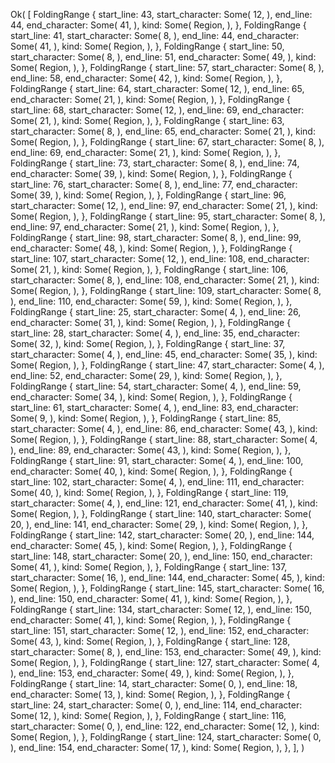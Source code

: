 Ok(
    [
        FoldingRange {
            start_line: 43,
            start_character: Some(
                12,
            ),
            end_line: 44,
            end_character: Some(
                41,
            ),
            kind: Some(
                Region,
            ),
        },
        FoldingRange {
            start_line: 41,
            start_character: Some(
                8,
            ),
            end_line: 44,
            end_character: Some(
                41,
            ),
            kind: Some(
                Region,
            ),
        },
        FoldingRange {
            start_line: 50,
            start_character: Some(
                8,
            ),
            end_line: 51,
            end_character: Some(
                49,
            ),
            kind: Some(
                Region,
            ),
        },
        FoldingRange {
            start_line: 57,
            start_character: Some(
                8,
            ),
            end_line: 58,
            end_character: Some(
                42,
            ),
            kind: Some(
                Region,
            ),
        },
        FoldingRange {
            start_line: 64,
            start_character: Some(
                12,
            ),
            end_line: 65,
            end_character: Some(
                21,
            ),
            kind: Some(
                Region,
            ),
        },
        FoldingRange {
            start_line: 68,
            start_character: Some(
                12,
            ),
            end_line: 69,
            end_character: Some(
                21,
            ),
            kind: Some(
                Region,
            ),
        },
        FoldingRange {
            start_line: 63,
            start_character: Some(
                8,
            ),
            end_line: 65,
            end_character: Some(
                21,
            ),
            kind: Some(
                Region,
            ),
        },
        FoldingRange {
            start_line: 67,
            start_character: Some(
                8,
            ),
            end_line: 69,
            end_character: Some(
                21,
            ),
            kind: Some(
                Region,
            ),
        },
        FoldingRange {
            start_line: 73,
            start_character: Some(
                8,
            ),
            end_line: 74,
            end_character: Some(
                39,
            ),
            kind: Some(
                Region,
            ),
        },
        FoldingRange {
            start_line: 76,
            start_character: Some(
                8,
            ),
            end_line: 77,
            end_character: Some(
                39,
            ),
            kind: Some(
                Region,
            ),
        },
        FoldingRange {
            start_line: 96,
            start_character: Some(
                12,
            ),
            end_line: 97,
            end_character: Some(
                21,
            ),
            kind: Some(
                Region,
            ),
        },
        FoldingRange {
            start_line: 95,
            start_character: Some(
                8,
            ),
            end_line: 97,
            end_character: Some(
                21,
            ),
            kind: Some(
                Region,
            ),
        },
        FoldingRange {
            start_line: 98,
            start_character: Some(
                8,
            ),
            end_line: 99,
            end_character: Some(
                48,
            ),
            kind: Some(
                Region,
            ),
        },
        FoldingRange {
            start_line: 107,
            start_character: Some(
                12,
            ),
            end_line: 108,
            end_character: Some(
                21,
            ),
            kind: Some(
                Region,
            ),
        },
        FoldingRange {
            start_line: 106,
            start_character: Some(
                8,
            ),
            end_line: 108,
            end_character: Some(
                21,
            ),
            kind: Some(
                Region,
            ),
        },
        FoldingRange {
            start_line: 109,
            start_character: Some(
                8,
            ),
            end_line: 110,
            end_character: Some(
                59,
            ),
            kind: Some(
                Region,
            ),
        },
        FoldingRange {
            start_line: 25,
            start_character: Some(
                4,
            ),
            end_line: 26,
            end_character: Some(
                31,
            ),
            kind: Some(
                Region,
            ),
        },
        FoldingRange {
            start_line: 28,
            start_character: Some(
                4,
            ),
            end_line: 35,
            end_character: Some(
                32,
            ),
            kind: Some(
                Region,
            ),
        },
        FoldingRange {
            start_line: 37,
            start_character: Some(
                4,
            ),
            end_line: 45,
            end_character: Some(
                35,
            ),
            kind: Some(
                Region,
            ),
        },
        FoldingRange {
            start_line: 47,
            start_character: Some(
                4,
            ),
            end_line: 52,
            end_character: Some(
                29,
            ),
            kind: Some(
                Region,
            ),
        },
        FoldingRange {
            start_line: 54,
            start_character: Some(
                4,
            ),
            end_line: 59,
            end_character: Some(
                34,
            ),
            kind: Some(
                Region,
            ),
        },
        FoldingRange {
            start_line: 61,
            start_character: Some(
                4,
            ),
            end_line: 83,
            end_character: Some(
                9,
            ),
            kind: Some(
                Region,
            ),
        },
        FoldingRange {
            start_line: 85,
            start_character: Some(
                4,
            ),
            end_line: 86,
            end_character: Some(
                43,
            ),
            kind: Some(
                Region,
            ),
        },
        FoldingRange {
            start_line: 88,
            start_character: Some(
                4,
            ),
            end_line: 89,
            end_character: Some(
                43,
            ),
            kind: Some(
                Region,
            ),
        },
        FoldingRange {
            start_line: 91,
            start_character: Some(
                4,
            ),
            end_line: 100,
            end_character: Some(
                40,
            ),
            kind: Some(
                Region,
            ),
        },
        FoldingRange {
            start_line: 102,
            start_character: Some(
                4,
            ),
            end_line: 111,
            end_character: Some(
                40,
            ),
            kind: Some(
                Region,
            ),
        },
        FoldingRange {
            start_line: 119,
            start_character: Some(
                4,
            ),
            end_line: 121,
            end_character: Some(
                41,
            ),
            kind: Some(
                Region,
            ),
        },
        FoldingRange {
            start_line: 140,
            start_character: Some(
                20,
            ),
            end_line: 141,
            end_character: Some(
                29,
            ),
            kind: Some(
                Region,
            ),
        },
        FoldingRange {
            start_line: 142,
            start_character: Some(
                20,
            ),
            end_line: 144,
            end_character: Some(
                45,
            ),
            kind: Some(
                Region,
            ),
        },
        FoldingRange {
            start_line: 148,
            start_character: Some(
                20,
            ),
            end_line: 150,
            end_character: Some(
                41,
            ),
            kind: Some(
                Region,
            ),
        },
        FoldingRange {
            start_line: 137,
            start_character: Some(
                16,
            ),
            end_line: 144,
            end_character: Some(
                45,
            ),
            kind: Some(
                Region,
            ),
        },
        FoldingRange {
            start_line: 145,
            start_character: Some(
                16,
            ),
            end_line: 150,
            end_character: Some(
                41,
            ),
            kind: Some(
                Region,
            ),
        },
        FoldingRange {
            start_line: 134,
            start_character: Some(
                12,
            ),
            end_line: 150,
            end_character: Some(
                41,
            ),
            kind: Some(
                Region,
            ),
        },
        FoldingRange {
            start_line: 151,
            start_character: Some(
                12,
            ),
            end_line: 152,
            end_character: Some(
                43,
            ),
            kind: Some(
                Region,
            ),
        },
        FoldingRange {
            start_line: 128,
            start_character: Some(
                8,
            ),
            end_line: 153,
            end_character: Some(
                49,
            ),
            kind: Some(
                Region,
            ),
        },
        FoldingRange {
            start_line: 127,
            start_character: Some(
                4,
            ),
            end_line: 153,
            end_character: Some(
                49,
            ),
            kind: Some(
                Region,
            ),
        },
        FoldingRange {
            start_line: 14,
            start_character: Some(
                0,
            ),
            end_line: 18,
            end_character: Some(
                13,
            ),
            kind: Some(
                Region,
            ),
        },
        FoldingRange {
            start_line: 24,
            start_character: Some(
                0,
            ),
            end_line: 114,
            end_character: Some(
                12,
            ),
            kind: Some(
                Region,
            ),
        },
        FoldingRange {
            start_line: 116,
            start_character: Some(
                0,
            ),
            end_line: 122,
            end_character: Some(
                12,
            ),
            kind: Some(
                Region,
            ),
        },
        FoldingRange {
            start_line: 124,
            start_character: Some(
                0,
            ),
            end_line: 154,
            end_character: Some(
                17,
            ),
            kind: Some(
                Region,
            ),
        },
    ],
)